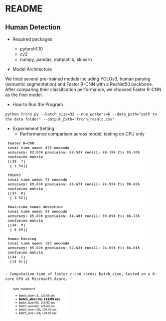 # README

## Human Detection
- Required packages
    - pytorch1.10
    - cv2
    - numpy, pandas, matplotlib, sklearn

- Model Architecture

We tried several pre-trained models including YOLOv3, human parsing (semantic segmentation) and Faster R-CNN with a ResNet50 backbone. After comparing their classifcation performance, we choosed Faster R-CNN as the final model. 

- How to Run the Program
```
python frcnn.py --batch_size=32 --num_workers=6 --data_path="path to the data folder" --output_path="frcnn_result.csv"
```

- Experiement Setting
    - Performance comparison across model, testing on CPU only
<img src="result/model_comparison.png" width="450" height="400">

    - Computation time of faster r-cnn across batch_size, tested on a 6-core GPU at Microsoft Azure.
<img src="result/frcnn_time.png" width="200" height="100">

